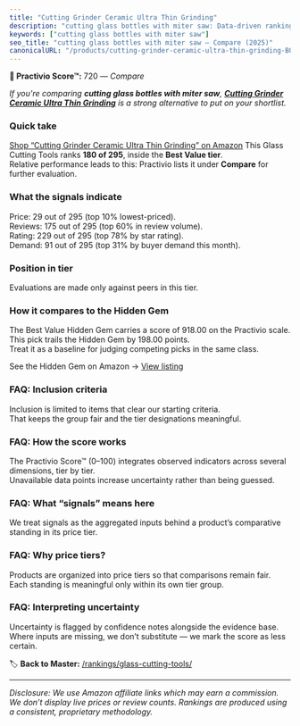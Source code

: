 ```yaml
---
title: "Cutting Grinder Ceramic Ultra Thin Grinding"
description: "cutting glass bottles with miter saw: Data-driven ranking using the Practivio Score™. Positioned by quality, value, demand, findability, momentum."
keywords: ["cutting glass bottles with miter saw"]
seo_title: "cutting glass bottles with miter saw — Compare (2025)"
canonicalURL: "/products/cutting-grinder-ceramic-ultra-thin-grinding-B0DXCHXD1T/"
---
```


**🛒 Practivio Score™:** 720 — _Compare_


*If you're comparing **cutting glass bottles with miter saw**, **[Cutting Grinder Ceramic Ultra Thin Grinding](https://www.amazon.com/dp/B0DXCHXD1T?tag=practivio-20)** is a strong alternative to put on your shortlist.*
### Quick take
[Shop “Cutting Grinder Ceramic Ultra Thin Grinding” on Amazon](https://www.amazon.com/dp/B0DXCHXD1T?tag=practivio-20)
This Glass Cutting Tools ranks **180 of 295**, inside the **Best Value tier**.  
Relative performance leads to this: Practivio lists it under **Compare** for further evaluation.

### What the signals indicate
Price: 29 out of 295 (top 10% lowest-priced).  
Reviews: 175 out of 295 (top 60% in review volume).  
Rating: 229 out of 295 (top 78% by star rating).  
Demand: 91 out of 295 (top 31% by buyer demand this month).

### Position in tier
Evaluations are made only against peers in this tier.

### How it compares to the Hidden Gem
The Best Value Hidden Gem carries a score of 918.00 on the Practivio scale.  
This pick trails the Hidden Gem by 198.00 points.  
Treat it as a baseline for judging competing picks in the same class.  

See the Hidden Gem on Amazon → [View listing](https://www.amazon.com/dp/B073JCMTW2?tag=practivio-20)

### FAQ: Inclusion criteria
Inclusion is limited to items that clear our starting criteria.  
That keeps the group fair and the tier designations meaningful.

### FAQ: How the score works
The Practivio Score™ (0–100) integrates observed indicators across several dimensions, tier by tier.  
Unavailable data points increase uncertainty rather than being guessed.

### FAQ: What “signals” means here
We treat signals as the aggregated inputs behind a product’s comparative standing in its price tier.

### FAQ: Why price tiers?
Products are organized into price tiers so that comparisons remain fair.  
Each standing is meaningful only within its own tier group.

### FAQ: Interpreting uncertainty
Uncertainty is flagged by confidence notes alongside the evidence base.  
Where inputs are missing, we don’t substitute — we mark the score as less certain.

<!-- Missing template for Compare/CompareWithinPriceClass -->


🏷️ **Back to Master:** [/rankings/glass-cutting-tools/](/rankings/glass-cutting-tools/)

---
_Disclosure: We use Amazon affiliate links which may earn a commission. We don’t display live prices or review counts. Rankings are produced using a consistent, proprietary methodology._
